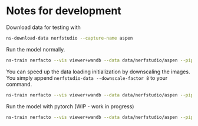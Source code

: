# Notes for development

Download data for testing with

```bash
ns-download-data nerfstudio --capture-name aspen
```

Run the model normally.

```bash
ns-train nerfacto --vis viewer+wandb --data data/nerfstudio/aspen --pipeline.model.implementation nvidia
```

You can speed up the data loading initialization by downscaling the images. You simply append `nerfstudio-data --downscale-factor 8` to your command.

```bash
ns-train nerfacto --vis viewer+wandb --data data/nerfstudio/aspen --pipeline.model.implementation nvidia nerfstudio-data --downscale-factor 8
```

Run the model with pytorch (WIP - work in progress)

```bash
ns-train nerfacto --vis viewer+wandb --data data/nerfstudio/aspen --pipeline.model.implementation pytorch nerfstudio-data --downscale-factor 8
```
